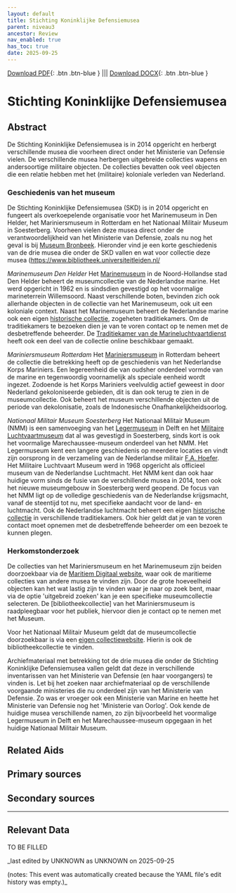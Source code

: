 ```yaml
---
layout: default
title: Stichting Koninklijke Defensiemusea
parent: niveau3
ancestor: Review
nav_enabled: true
has_toc: true
date: 2025-09-25
--- 
```



[Download PDF](https://raw.githubusercontent.com/colonial-heritage/research-guides-dev/refs/heads/main/EXPORTS/review/PDF/niveau3/Dutch/1KoninklijkeDefensieMus.pdf){: .btn .btn-blue } |||    [Download DOCX](https://raw.githubusercontent.com/colonial-heritage/research-guides-dev/refs/heads/main/EXPORTS/review/DOCX/niveau3/Dutch/1KoninklijkeDefensieMus.docx){: .btn .btn-blue }


# Stichting Koninklijke Defensiemusea


## Abstract

De Stichting Koninklijke Defensiemusea is in 2014 opgericht en herbergt verschillende musea die voorheen direct onder het Ministerie van Defensie vielen. De verschillende musea herbergen uitgebreide collecties wapens en andersoortige militaire objecten. De collecties bevatten ook veel objecten die een relatie hebben met het (militaire) koloniale verleden van Nederland.

### Geschiedenis van het museum

De Stichting Koninklijke Defensiemusea (SKD) is in 2014 opgericht en fungeert als overkoepelende organisatie voor het Marinemuseum in Den Helder, het Mariniersmuseum in Rotterdam en het Nationaal Militair Museum in Soesterberg. Voorheen vielen deze musea direct onder de verantwoordelijkheid van het Ministerie van Defensie, zoals nu nog het geval is bij [Museum Bronbeek](https://app.colonialcollections.nl/nl/research-aids/https%3A%2F%2Fn2t%252Enet%2Fark%3A%2F27023%2F3443ee68039071c8125b16cf2f813f6f). Hieronder vind je een korte geschiedenis van de drie musea die onder de SKD vallen en wat voor collectie deze musea (https://www.bibliotheek.universiteitleiden.nl/

_Marinemuseum Den Helder_
Het [Marinemuseum](http://www.wikidata.org/entity/Q17402020) in de Noord-Hollandse stad Den Helder beheert de museumcollectie van de Nederlandse marine. Het werd opgericht in 1962 en is sindsdien gevestigd op het voormalige marineterrein Willemsoord. Naast verschillende boten, bevinden zich ook allerhande objecten in de collectie van het Marinemuseum, ook uit een koloniale context. Naast het Marinemuseum beheert de Nederlandse marine ook een eigen [historische collectie](https://www.defensie.nl/onderwerpen/musea/defensiemusea/historische-verzameling-marine), zogeheten traditiekamers. Om de traditiekamers te bezoeken dien je van te voren contact op te nemen met de desbetreffende beheerder. De [Traditiekamer van de Marineluchtvaartdienst](https://www.marineluchtvaart.nl/cgi-bin/objecten.pl) heeft ook een deel van de collectie online beschikbaar gemaakt.

_Mariniersmuseum Rotterdam_
Het [Mariniersmuseum](http://www.wikidata.org/entity/Q2530385) in Rotterdam beheert de collectie die betrekking heeft op de geschiedenis van het Nederlandse Korps Mariniers. Een legereenheid die van oudsher onderdeel vormde van de marine en tegenwoordig voornamelijk als speciale eenheid wordt ingezet. Zodoende is het Korps Mariniers veelvuldig actief geweest in door Nederland gekoloniseerde gebieden, dit is dan ook terug te zien in de museumcollectie. Ook beheert het museum verschillende objecten uit de periode van dekolonisatie, zoals de Indonesische Onafhankelijkheidsoorlog.

_Nationaal Militair Museum Soesterberg_
Het Nationaal Militair Museum (NMM) is een samenvoeging van het [Legermuseum](http://www.wikidata.org/entity/Q1781661) in Delft en het [Militaire Luchtvaartmuseum](http://www.wikidata.org/entity/Q1934808) dat al was gevestigd in Soesterberg, sinds kort is ook het voormalige Marechaussee-museum onderdeel van het NMM. Het Legermuseum kent een langere geschiedenis op meerdere locaties en vindt zijn oorsprong in de verzameling van de Nederlandse militair [F.A. Hoefer](http://www.wikidata.org/entity/Q597251). Het Militaire Luchtvaart Museum werd in 1968 opgericht als officieel museum van de Nederlandse Luchtmacht. Het NMM kent dan ook haar huidige vorm sinds de fusie van de verschillende musea in 2014, toen ook het nieuwe museumgebouw in Soesterberg werd geopend. De focus van het NMM ligt op de volledige geschiedenis van de Nederlandse krijgsmacht, vanaf de steentijd tot nu, met specifieke aandacht voor de land- en luchtmacht. Ook de Nederlandse luchtmacht beheert een eigen [historische collectie](https://www.defensie.nl/onderwerpen/musea/defensiemusea/historische-verzamelingen-luchtmacht) in verschillende traditiekamers. Ook hier geldt dat je van te voren contact moet opnemen met de desbetreffende beheerder om een bezoek te kunnen plegen.

### Herkomstonderzoek

De collecties van het Mariniersmuseum en het Marinemuseum zijn beiden doorzoekbaar via de [Maritiem Digitaal website](https://www.maritiemdigitaal.nl/index.cfm?event=page.home), waar ook de maritieme collecties van andere musea te vinden zijn. Door de grote hoeveelheid objecten kan het wat lastig zijn te vinden waar je naar op zoek bent, maar via de optie 'uitgebreid zoeken' kan je een specifieke museumcollectie selecteren. De [bibliotheekcollectie] van het Mariniersmuseum is raadpleegbaar voor het publiek, hiervoor dien je contact op te nemen met het Museum.

Voor het Nationaal Militair Museum geldt dat de museumcollectie doorzoekbaar is via een [eigen collectiewebsite](https://collectie.nmm.nl/nl/collectie/?_ga=2.218030102.1046968903.1660553611-298675809.1660564803&_gac=1.83753444.1660642684.Cj0KCQjwgO2XBhCaARIsANrW2X0x1xCORvngvPpYGnoOtTAD60qrsYpipWn3sQ5KxajXrJPVRUtbvb4aAvJPEALw_wcB). Hierin is ook de bibliotheekcollectie te vinden. 

Archiefmateriaal met betrekking tot de drie musea die onder de Stichting Koninklijke Defensiemusea vallen geldt dat deze in verschillende inventarissen van het Ministerie van Defensie (en haar voorgangers) te vinden is. Let bij het zoeken naar archiefmateriaal op de verschillende voorgaande ministeries die nu onderdeel zijn van het Ministerie van Defensie. Zo was er vroeger ook een Ministerie van Marine en heette het Ministerie van Defensie nog het 'Ministerie van Oorlog'. Ook kende de huidige musea verschillende namen, zo zijn bijvoorbeeld het voormalige Legermuseum in Delft en het Marechaussee-museum opgegaan in het huidige Nationaal Militair Museum.


## Related Aids


## Primary sources

## Secondary sources



---
## Relevant Data 
TO BE FILLED

_last edited by UNKNOWN as UNKNOWN on 2025-09-25

(notes: This event was automatically created because the YAML file's edit history was empty.)_
        
